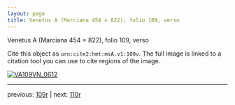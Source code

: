 ```yaml
---
layout: page
title: Venetus A (Marciana 454 = 822), folio 109, verso
---
```


Venetus A (Marciana 454 = 822), folio 109, verso

Cite this object as `urn:cite2:hmt:msA.v1:109v`.  The full image is linked to a citation tool you can use to cite regions of the image.

[![VA109VN_0612](http://www.homermultitext.org/iipsrv?IIIF=/project/homer/pyramidal/deepzoom/hmt/vaimg/2017a/VA109VN_0612.tif/full/800,/0/default.jpg)](http://www.homermultitext.org/ict2/?urn=urn:cite2:hmt:vaimg.2017a:VA109VN_0612) 

---

previous:  [109r](../109r/) | next: [110r](../110r/)